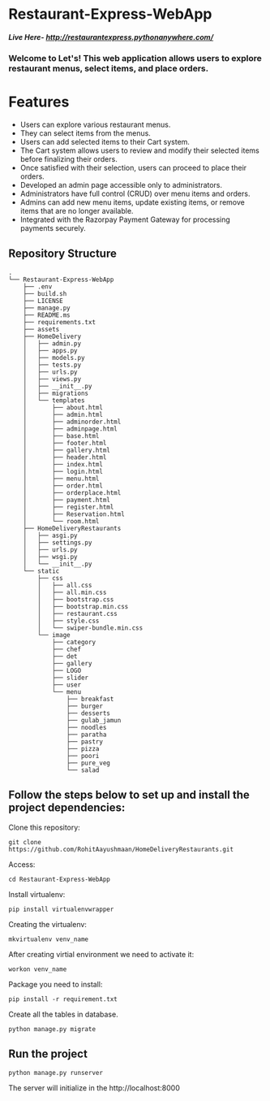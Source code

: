 # Restaurant-Express-WebApp

##### Live Here- http://restaurantexpress.pythonanywhere.com/

### Welcome to Let's! This web application allows users to explore restaurant menus, select items, and place orders.

# Features
 - Users can explore various restaurant menus.
 - They can select items from the menus.
 - Users can add selected items to their Cart system.
 - The Cart system allows users to review and modify their selected items before finalizing their orders.
 - Once satisfied with their selection, users can proceed to place their orders.
 - Developed an admin page accessible only to administrators.
 - Administrators have full control (CRUD) over menu items and orders.
 - Admins can add new menu items, update existing items, or remove items that are no longer available.
 -  Integrated with the Razorpay Payment Gateway for processing payments securely.


## Repository Structure
```
.
└── Restaurant-Express-WebApp
    ├── .env
    ├── build.sh
    ├── LICENSE
    ├── manage.py
    ├── README.ms
    ├── requirements.txt
    ├── assets
    ├── HomeDelivery
    │   ├── admin.py
    │   ├── apps.py
    │   ├── models.py
    │   ├── tests.py
    │   ├── urls.py
    │   ├── views.py
    │   ├── __init__.py
    │   ├── migrations
    │   └── templates
    │       ├── about.html
    │       ├── admin.html
    │       ├── adminorder.html
    │       ├── adminpage.html
    │       ├── base.html
    │       ├── footer.html
    │       ├── gallery.html
    │       ├── header.html
    │       ├── index.html
    │       ├── login.html
    │       ├── menu.html
    │       ├── order.html
    │       ├── orderplace.html
    │       ├── payment.html
    │       ├── register.html
    │       ├── Reservation.html
    │       └── room.html
    ├── HomeDeliveryRestaurants
    │   ├── asgi.py
    │   ├── settings.py
    │   ├── urls.py
    │   ├── wsgi.py
    │   └── __init__.py
    └── static
        ├── css
        │   ├── all.css
        │   ├── all.min.css
        │   ├── bootstrap.css
        │   ├── bootstrap.min.css
        │   ├── restaurant.css
        │   ├── style.css
        │   └── swiper-bundle.min.css
        └── image
            ├── category
            ├── chef
            ├── det
            ├── gallery
            ├── LOGO
            ├── slider
            ├── user
            └── menu
                ├── breakfast
                ├── burger
                ├── desserts
                ├── gulab_jamun
                ├── noodles
                ├── paratha
                ├── pastry
                ├── pizza
                ├── poori
                ├── pure_veg
                └── salad
```






## Follow the steps below to set up and install the project dependencies:

Clone this repository:
```
git clone https://github.com/RohitAayushmaan/HomeDeliveryRestaurants.git
```

Access:
```
cd Restaurant-Express-WebApp
```

Install virtualenv:
```
pip install virtualenvwrapper
```

Creating the virtualenv:
```
mkvirtualenv venv_name
```

After creating virtial environment we need to activate it:
```
workon venv_name
```

Package you need to install:
```
pip install -r requirement.txt
```

Create all the tables in database.
```
python manage.py migrate
```

## Run the project
```
python manage.py runserver
```

The server will initialize in the http://localhost:8000

